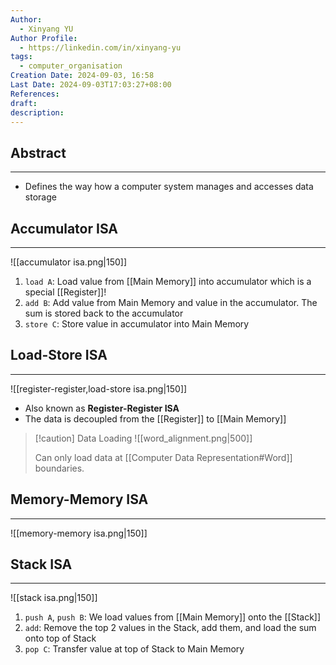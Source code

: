 ```yaml
---
Author:
  - Xinyang YU
Author Profile:
  - https://linkedin.com/in/xinyang-yu
tags:
  - computer_organisation
Creation Date: 2024-09-03, 16:58
Last Date: 2024-09-03T17:03:27+08:00
References: 
draft: 
description: 
---
```

## Abstract
---
- Defines the way how a computer system manages and accesses data storage

## Accumulator ISA
---
![[accumulator isa.png|150]]
1. ``load A``: Load value from [[Main Memory]] into accumulator which is a special [[Register]]!
2. ``add B``: Add value from Main Memory and value in the accumulator. The sum is stored back to the accumulator
3. ``store C``: Store value in accumulator into Main Memory

## Load-Store ISA
---
![[register-register,load-store isa.png|150]]
- Also known as **Register-Register ISA**
- The data is decoupled from the [[Register]] to [[Main Memory]]

>[!caution] Data Loading
> ![[word_alignment.png|500]]
> 
> Can only load data at [[Computer Data Representation#Word]] boundaries.




## Memory-Memory ISA
---
![[memory-memory isa.png|150]]

## Stack ISA
---
![[stack isa.png|150]]
1. ``push A``, ``push B``: We load values from [[Main Memory]] onto the [[Stack]]
2. ``add``: Remove the top 2 values in the Stack, add them, and load the sum onto top of Stack
3. ``pop C``: Transfer value at top of Stack to Main Memory